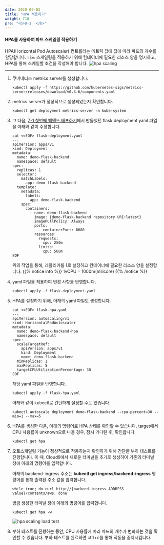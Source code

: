 ```yaml
---
date: 2020-09-03
title: "HPA 적용하기"
weight: 710
pre: "<b>8-1  </b>"
---
```


#### HPA를 사용하여 파드 스케일링 적용하기
HPA(Horizontal Pod Autoscaler) 컨트롤러는 메트릭 값에 값에 따라 파드의 개수를 할당합니다. 파드 스케일링을 적용하기 위해 컨테이너에 필요한 리소스 양을 명시하고, HPA를 통해 스케일할 조건을 작성해야 합니다.
![hpa scaling](/images/eks_scaling/k8s-scaling.svg)

* * *

1. 쿠버네티스 metrics server를 생성합니다.
    ```
    kubectl apply -f https://github.com/kubernetes-sigs/metrics-server/releases/download/v0.3.6/components.yaml
    ```
2. metrics server가 정상적으로 생성되었는지 확인합니다.
    ```
    kubectl get deployment metrics-server -n kube-system
    ```
3. 그 다음, [7-1 첫번째 백앤드 배포하기](../../service_launch/flask_backend/)에서 만들었던 flask deployment yaml 파일을 아래와 같이 수정합니다.
    ```
    cat <<EOF> flask-deployment.yaml
    ---
    apiVersion: apps/v1
    kind: Deployment
    metadata:
      name: demo-flask-backend
      namespace: default
    spec:
      replicas: 1
      selector:
        matchLabels:
          app: demo-flask-backend
      template:
        metadata:
          labels:
            app: demo-flask-backend
        spec:
          containers:
            - name: demo-flask-backend
              image: {demo-flask-backend repository URI:latest}
              imagePullPolicy: Always
              ports:
                - containerPort: 8080
              resources:
                requests:
                  cpu: 250m
                limits:
                  cpu: 500m
    EOF
    ```
    위의 작업을 통해, 레플리카를 1로 설정하고 컨테이너에 필요한 리소스 양을 설정합니다.
{{% notice info %}}
1vCPU = 1000m(milicore)
{{% /notice %}}

4. yaml 파일을 적용하여 변경 사항을 반영합니다.
    ```
    kubectl apply -f flask-deployment.yaml
    ```
5. HPA를 설정하기 위해, 아래의 yaml 파일도 생성합니다.
    ```
    cat <<EOF> flask-hpa.yaml
    ---
    apiVersion: autoscaling/v1
    kind: HorizontalPodAutoscaler
    metadata:
      name: demo-flask-backend-hpa
      namespace: default
    spec:
      scaleTargetRef:
        apiVersion: apps/v1
        kind: Deployment
        name: demo-flask-backend
      minReplicas: 1
      maxReplicas: 5
      targetCPUUtilizationPercentage: 30
    EOF
    ```
    해당 yaml 파일을 반영합니다. 
    ```
    kubectl apply -f flask-hpa.yaml
    ```

    아래와 같이 kubectl로 간단하게 설정할 수도 있습니다.
    ```
    kubectl autoscale deployment demo-flask-backend --cpu-percent=30 --min=1 --max=5
    ```
6. HPA를 생성한 다음, 아래의 명령어로 HPA 상태를 확인할 수 있습니다. target에서 CPU 사용률이 unknown으로 나올 경우, 잠시 기다린 후, 확인합니다.
    ```
    kubectl get hpa
    ```
7. 오토스케일링 기능이 정상적으로 작동하는지 확인하기 위해 간단한 부하 테스트를 진행합니다. 이 때, Cloud9에서 새로운 터미널을 추가로 생성하여 기존의 터미널 창에 아래의 명령어를 입력합니다.

    아래의 backend-ingress 주소는 **kubectl get ingress/backend-ingress** 명령어를 통해 출력된 주소 값을 입력합니다.
    ```
    while true; do curl http://{backend-ingress ADDRESS value}/contents/aws; done
    ```
    방금 생성한 터미널 창에 아래의 명령어를 입력합니다.
    ```
    kubectl get hpa -w
    ```
    ![hpa scaling load test](/images/eks_scaling/hpa-scaling-cloud9.png)
8. 부하 테스트를 진행하는 동안, CPU 사용률에 따라 파드의 개수가 변화하는 것을 확인할 수 있습니다. 부하 테스트를 완료하면 ctrl+c를 통해 작동을 중지시킵니다.